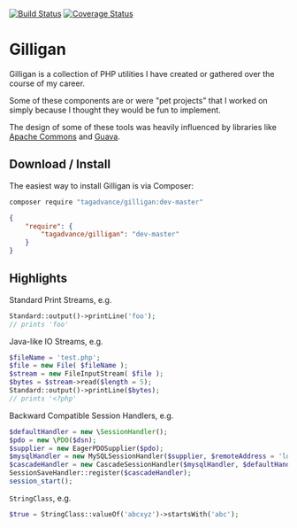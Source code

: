 [![Build Status](https://travis-ci.org/tagadvance/Gilligan.svg?branch=master)](https://travis-ci.org/tagadvance/Gilligan)
[![Coverage Status](https://coveralls.io/repos/github/tagadvance/Gilligan/badge.svg?branch=master)](https://coveralls.io/github/tagadvance/Gilligan?branch=master)

# Gilligan

Gilligan is a collection of PHP utilities I have created or gathered over the course of my career.

Some of these components are or were "pet projects" that I worked on simply because I thought they would be fun to implement.

The design of some of these tools was heavily influenced by libraries like [Apache Commons](https://commons.apache.org/) and [Guava](https://github.com/google/guava).

## Download / Install
The easiest way to install Gilligan is via Composer:
```bash
composer require "tagadvance/gilligan:dev-master"
```
```json
{
    "require": {
        "tagadvance/gilligan": "dev-master"
    }
}
```

## Highlights
Standard Print Streams, e.g.
```php
Standard::output()->printLine('foo');
// prints 'foo'
```

Java-like IO Streams, e.g.
```php
$fileName = 'test.php';
$file = new File( $fileName );
$stream = new FileInputStream( $file );
$bytes = $stream->read($length = 5);
Standard::output()->printLine($bytes);
// prints '<?php'
```

Backward Compatible Session Handlers, e.g.
```php
$defaultHandler = new \SessionHandler();
$pdo = new \PDO($dsn);
$supplier = new EagerPDOSupplier($pdo);
$mysqlHandler = new MySQLSessionHandler($supplier, $remoteAddress = 'localhost');
$cascadeHandler = new CascadeSessionHandler($mysqlHandler, $defaultHandler);
SessionSaveHandler::register($cascadeHandler);
session_start();
```

`StringClass`, e.g.
```php
$true = StringClass::valueOf('abcxyz')->startsWith('abc');
```